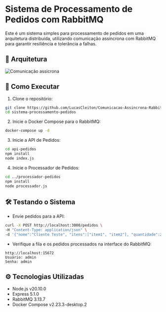 # Sistema de Processamento de Pedidos com RabbitMQ

Este é um sistema simples para processamento de pedidos em uma arquitetura distribuída, utilizando comunicação assíncrona com RabbitMQ para garantir resiliência e tolerância a falhas.

## 🚀 Arquitetura
![Comunicação assicrona](https://github.com/user-attachments/assets/04cfe1db-c450-4cb5-98f1-aed94948dba3)


## 🚀 Como Executar

1. Clone o repositório:

```bash
git clone https://github.com/LucasCleiton/Comunicacao-Assincrona-RabbitMQ.git
cd sistema-processamento-pedidos
```
2. Inicie o Docker Compose para o RabbitMQ:

```bash
docker-compose up -d
```
3. Inicie a API de Pedidos:

```bash
cd api-pedidos
npm install
node index.js
```
4. Inicie o Processador de Pedidos:

```bash
cd ../processador-pedidos
npm install
node processador.js
```

## 🛠 Testando o Sistema

* Envie pedidos para a API:

```bash ou Postman
curl -X POST http://localhost:3000/pedidos \
-H "Content-Type: application/json" \
-d '{"nome":"Cliente Teste", "itens":["item1", "item2"], "quantidade":2, "valorTotal":100}'
```

* Verifique a fila e os pedidos processados na interface do RabbitMQ:

```
http://localhost:15672
Usuário: admin
Senha: admin
```

## ⚙️ Tecnologias Utilizadas

* Node.js v20.10.0
* Express 5.1.0
* RabbitMQ 3.13.7
* Docker Compose v2.23.3-desktop.2

